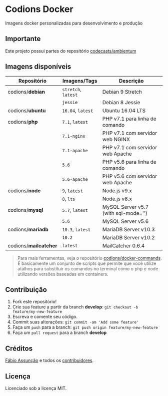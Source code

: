 # Codions Docker
Imagens docker personalizadas para desenvolvimento e produção

## Importante
Este projeto possui partes do repositório [codecasts/ambientum](https://github.com/codecasts/ambientum)

## Imagens disponíveis
| Repositório             | Imagens/Tags        | Descrição                            |
| ----------------------- | ------------------- | ------------------------------------ |
| codions/**debian**      | `stretch`, `latest` | Debian 9 Stretch                     |
|                         | `jessie`            | Debian 8 Jessie                      |
| codions/**ubuntu**      | `16.04`, `latest`   | Ubuntu 16.04 LTS                     |
| codions/**php**         | `7.1`, `latest`     | PHP v7.1 para linha de comando       |
|                         | `7.1-nginx`         | PHP v7.1 com servidor web NGINX      |
|                         | `7.1-apache`        | PHP v7.1 com servidor web Apache     |
|                         | `5.6`               | PHP v5.6 para linha de comando       |
|                         | `5.6-apache`        | PHP v5.6 com servidor web Apache     |
| codions/**node**        | `9`, `latest`       | Node.js v9.x                         |
|                         | `8`, `lts`          | Node.js v8.x                         |
| codions/**mysql**       | `5.7`, `latest`     | MySQL Server v5.7 (with sql-mode='') |
|                         | `5.6`               | MySQL Server v5.6                    |
| codions/**mariadb**     | `10.3`, `latest`    | MariaDB Server v10.3                 |
|                         | `10.2`              | MariaDB Server v10.2                 |
| codions/**mailcatcher** | `latest`            | MailCatcher 0.6.4                    |

> Para mais ferramentas, veja o repositório [codions/docker-commands](https://github.com/codions/docker-commands). É basicamente um conjunto de scripts que permite que você utilize atalhos para substituir os comandos no terminal como o php e node utilizando versões baseadas em containers.

## Contribuição

1. Fork este repositório!
2. Crie sua feature a partir da branch **develop**: `git checkout -b feature/my-new-feature`
3. Escreva e comente seu código.
4. Commit suas alterações: `git commit -am 'Add some feature'`
5. Faça um `push` para a branch: `git push origin feature/my-new-feature`
6. Faça um `pull request` para a branch **develop**

## Créditos

[Fábio Assunção](https://github.com/fabioassuncao) e todos os [contribuidores](https://github.com/codions/docker-images/graphs/contributors).

## Licença

Licenciado sob a licença MIT.

